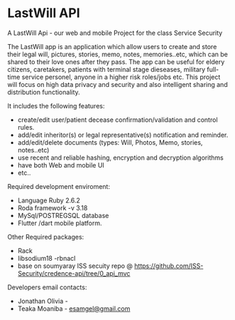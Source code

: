 # LastWill API

A LastWill Api - our web and mobile Project for the class Service Security

The LastWill app is an application which allow users to create and store their legal will, pictures, stories, memo, notes, memories..etc, which can be shared to their love ones after they pass. The app can be useful for eldery citizens, caretakers,  patients with terminal stage dieseases, military full-time service personel, anyone in a higher risk roles/jobs etc.  This project will focus on high data privacy and security and also intelligent sharing and distribution functionality.

It includes the following features:
  - create/edit user/patient decease confirmation/validation and control rules.
  - add/edit inheritor(s) or legal representative(s) notification and reminder.
  - add/edit/delete documents (types: Will, Photos, Memo, stories, notes..etc)
  - use recent and reliable hashing, encryption and decryption algorithms
  - have both Web and mobile UI
  - etc..
 
 Required development enviroment:
  - Language Ruby 2.6.2
  - Roda framework -v 3.18
  - MySql/POSTREGSQL database
  - Flutter /dart mobile platform.
  
 Other Required packages:
   - Rack 
   - libsodium18 -rbnacl
   - base on soumyaray ISS secuity repo @ https://github.com/ISS-Security/credence-api/tree/0_api_mvc
  
  Developers email contacts:
   - Jonathan Olivia - 
   - Teaka Moaniba - esamgel@gmail.com
  

